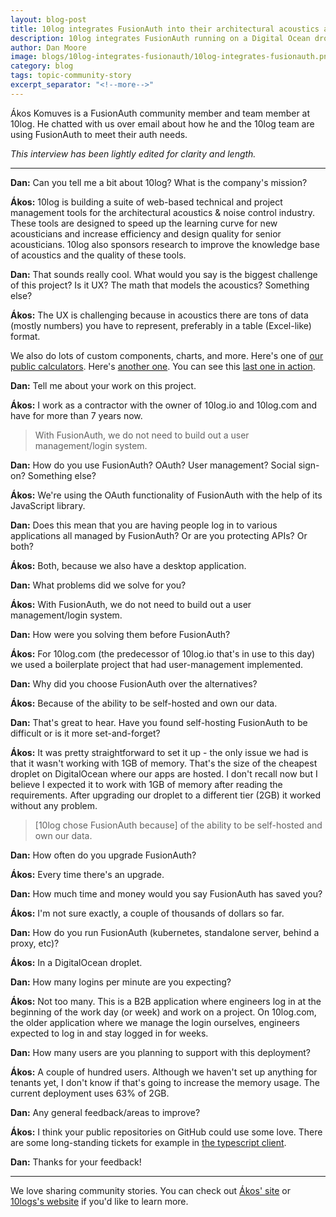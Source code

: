 ```yaml
---
layout: blog-post
title: 10log integrates FusionAuth into their architectural acoustics applications
description: 10log integrates FusionAuth running on a Digital Ocean droplet into their architectural acoustics web and desktop applications
author: Dan Moore
image: blogs/10log-integrates-fusionauth/10log-integrates-fusionauth.png
category: blog
tags: topic-community-story 
excerpt_separator: "<!--more-->"
---
```


Ákos Komuves is a FusionAuth community member and team member at 10log. He chatted with us over email about how he and the 10log team are using FusionAuth to meet their auth needs. 

<!--more-->

*This interview has been lightly edited for clarity and length.*

-------

**Dan:** Can you tell me a bit about 10log? What is the company's mission?

**Ákos:** 10log is building a suite of web-based technical and project management tools for the architectural acoustics & noise control industry. These tools are designed to speed up the learning curve for new acousticians and increase efficiency and design quality for senior acousticians. 10log also sponsors research to improve the knowledge base of acoustics and the quality of these tools.

**Dan:** That sounds really cool. What would you say is the biggest challenge of this project? Is it UX? The math that models the acoustics? Something else?

**Ákos:** The UX is challenging because in acoustics there are tons of data (mostly numbers) you have to represent, preferably in a table (Excel-like) format.

We also do lots of custom components, charts, and more. Here's one of [our public calculators](https://www.10log.com/public/rt). Here's [another one](https://www.10log.com/public/raytracer). You can see this [last one in action](https://www.youtube.com/watch?v=cBA91hA2NEw).

**Dan:** Tell me about your work on this project.

**Ákos:** I work as a contractor with the owner of 10log.io and 10log.com and have for more than 7 years now.

> With FusionAuth, we do not need to build out a user management/login system. 

**Dan:** How do you use FusionAuth? OAuth? User management? Social sign-on? Something else?

**Ákos:**  We're using the OAuth functionality of FusionAuth with the help of its JavaScript library.

**Dan:** Does this mean that you are having people log in to various applications all managed by FusionAuth? Or are you protecting APIs? Or both? 

**Ákos:** Both, because we also have a desktop application.

**Dan:** What problems did we solve for you?

**Ákos:** With FusionAuth, we do not need to build out a user management/login system. 

**Dan:** How were you solving them before FusionAuth?

**Ákos:** For 10log.com (the predecessor of 10log.io that's in use to this day) we used a boilerplate project that had user-management implemented. 

**Dan:** Why did you choose FusionAuth over the alternatives?

**Ákos:** Because of the ability to be self-hosted and own our data.

**Dan:** That's great to hear. Have you found self-hosting FusionAuth to be difficult or is it more set-and-forget?

**Ákos:** It was pretty straightforward to set it up - the only issue we had is that it wasn't working with 1GB of memory. That's the size of the cheapest droplet on DigitalOcean where our apps are hosted.
I don't recall now but I believe I expected it to work with 1GB of memory after reading the requirements. After upgrading our droplet to a different tier (2GB) it worked without any problem. 

> [10log chose FusionAuth because] of the ability to be self-hosted and own our data.

**Dan:** How often do you upgrade FusionAuth?

**Ákos:** Every time there's an upgrade. 

**Dan:** How much time and money would you say FusionAuth has saved you?

**Ákos:** I'm not sure exactly, a couple of thousands of dollars so far.

**Dan:** How do you run FusionAuth (kubernetes, standalone server, behind a proxy, etc)?

**Ákos:** In a DigitalOcean droplet.

**Dan:** How many logins per minute are you expecting?

**Ákos:** Not too many. This is a B2B application where engineers log in at the beginning of the work day (or week) and work on a project. On 10log.com, the older application where we manage the login ourselves, engineers expected to log in and stay logged in for weeks.

**Dan:** How many users are you planning to support with this deployment?

**Ákos:** A couple of hundred users. Although we haven't set up anything for tenants yet, I don't know if that's going to increase the memory usage. The current deployment uses 63% of 2GB.

**Dan:** Any general feedback/areas to improve?

**Ákos:** I think your public repositories on GitHub could use some love. There are some long-standing tickets for example in [the typescript client](https://github.com/FusionAuth/fusionauth-typescript-client).

**Dan:** Thanks for your feedback!

-------

We love sharing community stories. You can check out [Ákos' site](http://akoskm.com/) or [10logs's website](https://10log.io/) if you'd like to learn more. 
